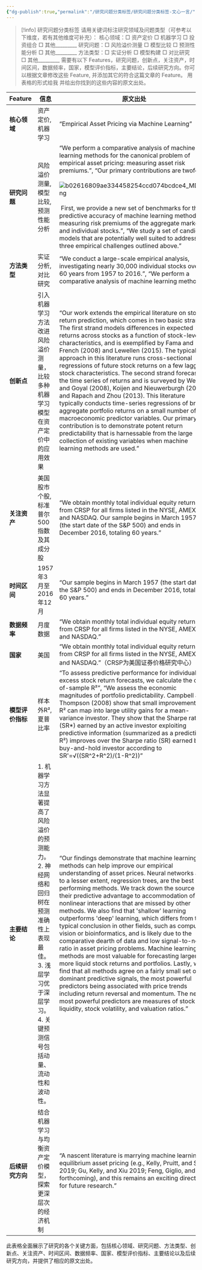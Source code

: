 ```yaml
---
{"dg-publish":true,"permalink":"/研究问题分类标签/研究问题分类标签-文心一言/","dgPassFrontmatter":true,"created":"2025-06-15T22:15:35.896+08:00"}
---
```



> [!info]
> 研究问题分类标签
> 请用关键词标注研究领域及问题类型（可参考以下维度，若有其他维度可补充）：
> 核心领域：□ 资产定价 □ 机器学习 □ 投资组合 □ 其他_________
> 研究问题：□ 风险溢价测量 □ 模型比较 □ 预测性能分析 □ 其他_________
> 方法类型：□ 实证分析 □ 模型构建 □ 对比研究 □ 其他_________
> 需要有以下 Features，研究问题，创新点，关注资产，时间区间，数据频率，国家，模型评价指标，主要结论，后续研究方向。你可以根据文章修改这些 Feature, 并添加其它的符合这篇文章的 Feature。
> 用表格的形式给我
> 并给出你找到的这些内容的原文出处。

|Feature|信息|原文出处|
|---|---|---|
|**核心领域**|资产定价, 机器学习|“Empirical Asset Pricing via Machine Learning”|
|**研究问题**|风险溢价测量, 模型比较, 预测性能分析|“We perform a comparative analysis of machine learning methods for the canonical problem of empirical asset pricing: measuring asset risk premiums.”, “Our primary contributions are twofold.<br><br>![b02616809ae334458254ccd074bcdce4_MD5.png](/img/user/b02616809ae334458254ccd074bcdce4_MD5.png)<br><br> First, we provide a new set of benchmarks for the predictive accuracy of machine learning methods in measuring risk premiums of the aggregate market and individual stocks.”, “We study a set of candidate models that are potentially well suited to address the three empirical challenges outlined above.”|
|**方法类型**|实证分析, 对比研究|“We conduct a large-scale empirical analysis, investigating nearly 30,000 individual stocks over 60 years from 1957 to 2016.”, “We perform a comparative analysis of machine learning methods”|
|**创新点**|引入机器学习方法改进风险溢价测量，比较多种机器学习模型在资产定价中的应用效果|“Our work extends the empirical literature on stock return prediction, which comes in two basic strands. The first strand models differences in expected returns across stocks as a function of stock-level characteristics, and is exemplified by Fama and French (2008) and Lewellen (2015). The typical approach in this literature runs cross-sectional regressions of future stock returns on a few lagged stock characteristics. The second strand forecasts the time series of returns and is surveyed by Welch and Goyal (2008), Koijen and Nieuwerburgh (2011), and Rapach and Zhou (2013). This literature typically conducts time-series regressions of broad aggregate portfolio returns on a small number of macroeconomic predictor variables. Our primary contribution is to demonstrate potent return predictability that is harnessable from the large collection of existing variables when machine learning methods are used.”|
|**关注资产**|美国股市个股, 标准普尔500指数及其成分股|“We obtain monthly total individual equity returns from CRSP for all firms listed in the NYSE, AMEX, and NASDAQ. Our sample begins in March 1957 (the start date of the S&P 500) and ends in December 2016, totaling 60 years.”|
|**时间区间**|1957年3月至2016年12月|“Our sample begins in March 1957 (the start date of the S&P 500) and ends in December 2016, totaling 60 years.”|
|**数据频率**|月度数据|“We obtain monthly total individual equity returns from CRSP for all firms listed in the NYSE, AMEX, and NASDAQ.”|
|**国家**|美国|“We obtain monthly total individual equity returns from CRSP for all firms listed in the NYSE, AMEX, and NASDAQ.”（CRSP为美国证券价格研究中心）|
|**模型评价指标**|样本外R², 夏普比率|“To assess predictive performance for individual excess stock return forecasts, we calculate the out-of-sample R²”, “We assess the economic magnitudes of portfolio predictability. Campbell and Thompson (2008) show that small improvements in R² can map into large utility gains for a mean-variance investor. They show that the Sharpe ratio (SR*) earned by an active investor exploiting predictive information (summarized as a predictive R²) improves over the Sharpe ratio (SR) earned by a buy-and-hold investor according to SR'=√((SR^2+R^2)/(1-R^2))”|
|**主要结论**|1. 机器学习方法显著提高了风险溢价的预测能力。 2. 神经网络和回归树在预测准确性上表现最佳。 3. 浅层学习优于深层学习。 4. 关键预测信号包括动量、流动性和波动性。|“Our findings demonstrate that machine learning methods can help improve our empirical understanding of asset prices. Neural networks and, to a lesser extent, regression trees, are the best performing methods. We track down the source of their predictive advantage to accommodation of nonlinear interactions that are missed by other methods. We also find that 'shallow' learning outperforms 'deep' learning, which differs from the typical conclusion in other fields, such as computer vision or bioinformatics, and is likely due to the comparative dearth of data and low signal-to-noise ratio in asset pricing problems. Machine learning methods are most valuable for forecasting larger and more liquid stock returns and portfolios. Lastly, we find that all methods agree on a fairly small set of dominant predictive signals, the most powerful predictors being associated with price trends including return reversal and momentum. The next most powerful predictors are measures of stock liquidity, stock volatility, and valuation ratios.”|
|**后续研究方向**|结合机器学习与均衡资产定价模型，探索更深层次的经济机制|“A nascent literature is marrying machine learning to equilibrium asset pricing (e.g., Kelly, Pruitt, and Su 2019; Gu, Kelly, and Xiu 2019; Feng, Giglio, and Xiu forthcoming), and this remains an exciting direction for future research.”|

此表格全面展示了研究的各个关键方面，包括核心领域、研究问题、方法类型、创新点、关注资产、时间区间、数据频率、国家、模型评价指标、主要结论以及后续研究方向，并提供了相应的原文出处。